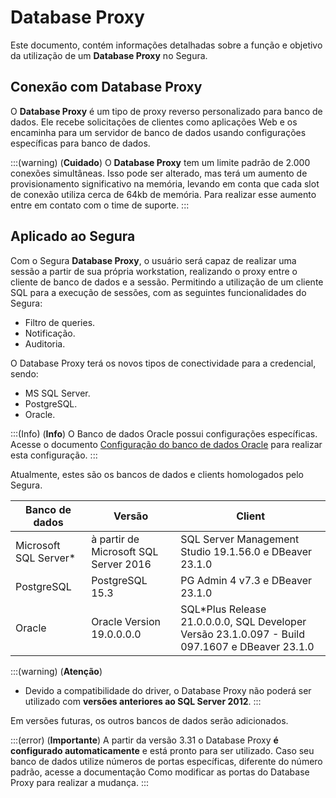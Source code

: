 # Database Proxy

Este documento, contém informações detalhadas sobre a função e objetivo da utilização de um **Database Proxy** no Segura.

## Conexão com Database Proxy
O **Database Proxy** é um tipo de proxy reverso personalizado para banco de dados. Ele recebe solicitações de clientes como aplicações Web e os encaminha para um servidor de banco de dados usando configurações específicas para banco de dados. 

:::(warning) (**Cuidado**)
O **Database Proxy** tem um limite padrão de 2.000 conexões simultâneas. Isso pode ser alterado, mas terá um aumento de provisionamento significativo na memória, levando em conta que cada slot de conexão utiliza cerca de 64kb de memória. Para realizar esse aumento entre em contato com o time de suporte.
:::

## Aplicado ao Segura
Com o Segura **Database Proxy**, o usuário será capaz de realizar uma sessão a partir de sua própria workstation, realizando o proxy entre o cliente de banco de dados e a sessão.
Permitindo a utilização de um cliente SQL para a execução de sessões, com as seguintes funcionalidades do Segura:

* Filtro de queries.
* Notificação.
* Auditoria.

O Database Proxy terá os novos tipos de conectividade para a credencial, sendo:

* MS SQL Server.
* PostgreSQL.
* Oracle.

:::(Info) (**Info**)
O Banco de dados Oracle possui configurações específicas. Acesse o documento [Configuração do banco de dados Oracle](/v4/docs/pt/pam-session-oracle-database-configurations) para realizar esta configuração.
:::

Atualmente, estes são os bancos de dados e clients homologados pelo Segura.

**Banco de dados**|**Versão**|**Client**
|---|---|---|
Microsoft SQL Server*|à partir de Microsoft SQL Server 2016 |SQL Server Management Studio 19.1.56.0 e DBeaver 23.1.0
PostgreSQL|PostgreSQL 15.3|PG Admin 4 v7.3 e DBeaver 23.1.0
Oracle|Oracle Version 19.0.0.0.0|SQL*Plus Release 21.0.0.0.0, SQL Developer  Versão 23.1.0.097 -  Build 097.1607 e DBeaver 23.1.0


:::(warning) (**Atenção**)
* Devido a compatibilidade do driver, o Database Proxy não poderá ser utilizado com **versões anteriores ao SQL Server 2012**.
:::

Em versões futuras, os outros bancos de dados serão adicionados.

:::(error) (**Importante**)
A partir da versão 3.31 o Database Proxy **é configurado automaticamente** e está pronto para ser utilizado. Caso seu banco de dados utilize números de portas específicas, diferente do número padrão, acesse a documentação Como modificar as portas do Database Proxy para realizar a mudança.
:::